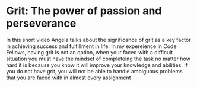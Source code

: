 # Grit: The power of passion and perseverance
In this short video Angela talks about the significance of grit as a key factor in achieving success and fulfillment in life. In my expereience in Code Fellows, having grit is not an option, when your faced with a difficult situation you must have the mindset of completeing the task no matter how hard it is because you know it will improve your knowledge and abilities. If you do not have grit, you will not be able to handle ambiguous problems that you are faced with in almost every assignment
